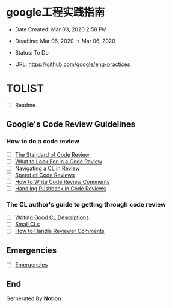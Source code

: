 # google工程实践指南

+ Date Created: Mar 03, 2020 2:58 PM

+ Deadline: Mar 06, 2020 → Mar 06, 2020

+ Status: To Do

+ URL: https://github.com/google/eng-practices

# TOLIST

- [ ]  Readme

## Google's Code Review Guidelines

### How to do a code review

- [ ]  [The Standard of Code Review](https://github.com/google/eng-practices/blob/master/review/reviewer/standard.md)
- [ ]  [What to Look For In a Code Review](https://github.com/google/eng-practices/blob/master/review/reviewer/looking-for.md)
- [ ]  [Navigating a CL in Review](https://github.com/google/eng-practices/blob/master/review/reviewer/navigate.md)
- [ ]  [Speed of Code Reviews](https://github.com/google/eng-practices/blob/master/review/reviewer/speed.md)
- [ ]  [How to Write Code Review Comments](https://github.com/google/eng-practices/blob/master/review/reviewer/comments.md)
- [ ]  [Handling Pushback in Code Reviews](https://github.com/google/eng-practices/blob/master/review/reviewer/pushback.md)

### The CL author's guide to getting through code review

- [ ]  [Writing Good CL Descriptions](https://github.com/google/eng-practices/blob/master/review/developer/cl-descriptions.md)
- [ ]  [Small CLs](https://github.com/google/eng-practices/blob/master/review/developer/small-cls.md)
- [ ]  [How to Handle Reviewer Comments](https://github.com/google/eng-practices/blob/master/review/developer/handling-comments.md)

## Emergencies

- [ ]  [Emergencies](https://github.com/google/eng-practices/blob/master/review/emergencies.md)


## End

Gernerated By **Notion** 
